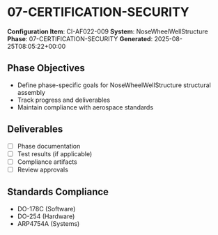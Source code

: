 # 07-CERTIFICATION-SECURITY

**Configuration Item**: CI-AF022-009
**System**: NoseWheelWellStructure
**Phase**: 07-CERTIFICATION-SECURITY
**Generated**: 2025-08-25T08:05:22+00:00

## Phase Objectives
- Define phase-specific goals for NoseWheelWellStructure structural assembly
- Track progress and deliverables
- Maintain compliance with aerospace standards

## Deliverables
- [ ] Phase documentation
- [ ] Test results (if applicable)
- [ ] Compliance artifacts
- [ ] Review approvals

## Standards Compliance
- DO-178C (Software)
- DO-254 (Hardware)
- ARP4754A (Systems)

